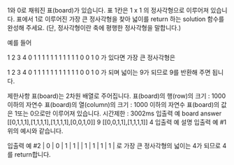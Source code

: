 1와 0로 채워진 표(board)가 있습니다. 표 1칸은 1 x 1 의 정사각형으로 이루어져 있습니다. 표에서 1로 이루어진 가장 큰 정사각형을 찾아 넓이를 return 하는 solution 함수를 완성해 주세요. (단, 정사각형이란 축에 평행한 정사각형을 말합니다.)

예를 들어

1	2	3	4
0	1	1	1
1	1	1	1
1	1	1	1
0	0	1	0
가 있다면 가장 큰 정사각형은

1	2	3	4
0	1	1	1
1	1	1	1
1	1	1	1
0	0	1	0
가 되며 넓이는 9가 되므로 9를 반환해 주면 됩니다.

제한사항
표(board)는 2차원 배열로 주어집니다.
표(board)의 행(row)의 크기 : 1000 이하의 자연수
표(board)의 열(column)의 크기 : 1000 이하의 자연수
표(board)의 값은 1또는 0으로만 이루어져 있습니다.
시간제한 : 3002ms
입출력 예
board	answer
[[0,1,1,1],[1,1,1,1],[1,1,1,1],[0,0,1,0]]	9
[[0,0,1,1],[1,1,1,1]]	4
입출력 예 설명
입출력 예 #1
위의 예시와 같습니다.

입출력 예 #2
| 0 | 0 | 1 | 1 |
| 1 | 1 | 1 | 1 | 
로 가장 큰 정사각형의 넓이는 4가 되므로 4를 return합니다.
